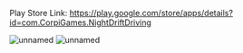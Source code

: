 Play Store Link: https://play.google.com/store/apps/details?id=com.CorpiGames.NightDriftDriving

![unnamed](https://github.com/ahkalama/Night_Drift_Driving_Unity/assets/116187665/f3fc71fe-dc4f-4cce-8b08-b1070c7348dc)
![unnamed](https://github.com/ahkalama/Night_Drift_Driving_Unity/assets/116187665/4bdfa8ed-2f72-4daa-8013-1d263b9491d0)
